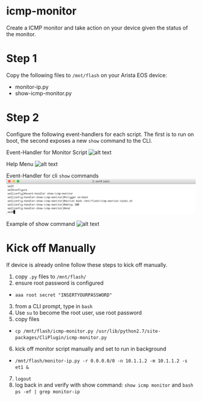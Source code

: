 # icmp-monitor

Create a ICMP monitor and take action on your device given the status of the monitor.

# Step 1

Copy the following files to `/mnt/flash` on your Arista EOS device:
 - monitor-ip.py
 - show-icmp-monitor.py

# Step 2

Configure the following event-handlers for each script. The first is to run on boot, the second exposes a new `show` command to the CLI.

Event-Handler for Monitor Script
![alt text](https://github.com/mtharpie/icmp-monitor/blob/master/pics/event-handler-script.png)

Help Menu
![alt text](https://github.com/mtharpie/icmp-monitor/blob/master/pics/help-menu.png)

Event-Handler for cli `show` commands
![alt text](https://github.com/mtharpie/icmp-monitor/blob/master/pics/event-handler-show.png)

Example of show command
![alt text](https://github.com/mtharpie/icmp-monitor/blob/master/pics/show-icmp-monitor.png)

# Kick off Manually

If device is already online follow these steps to kick off manually.

1. copy `.py` files to `/mnt/flash/`
2. ensure root password is configured
  - `aaa root secret "INSERTYOURPASSWORD"`
3. from a CLI prompt, type in `bash`
4. Use `su` to become the root user, use root password
5. copy files
  - `cp /mnt/flash/icmp-monitor.py /usr/lib/python2.7/site-packages/CliPlugin/icmp-monitor.py`
6. kick off monitor script manually and set to run in background
  - `/mnt/flash/monitor-ip.py -r 0.0.0.0/0 -n 10.1.1.2 -m 10.1.1.2 -s et1 &`
7. `logout`
8. log back in and verify with show command: `show icmp monitor` and `bash ps -ef | grep monitor-ip`
